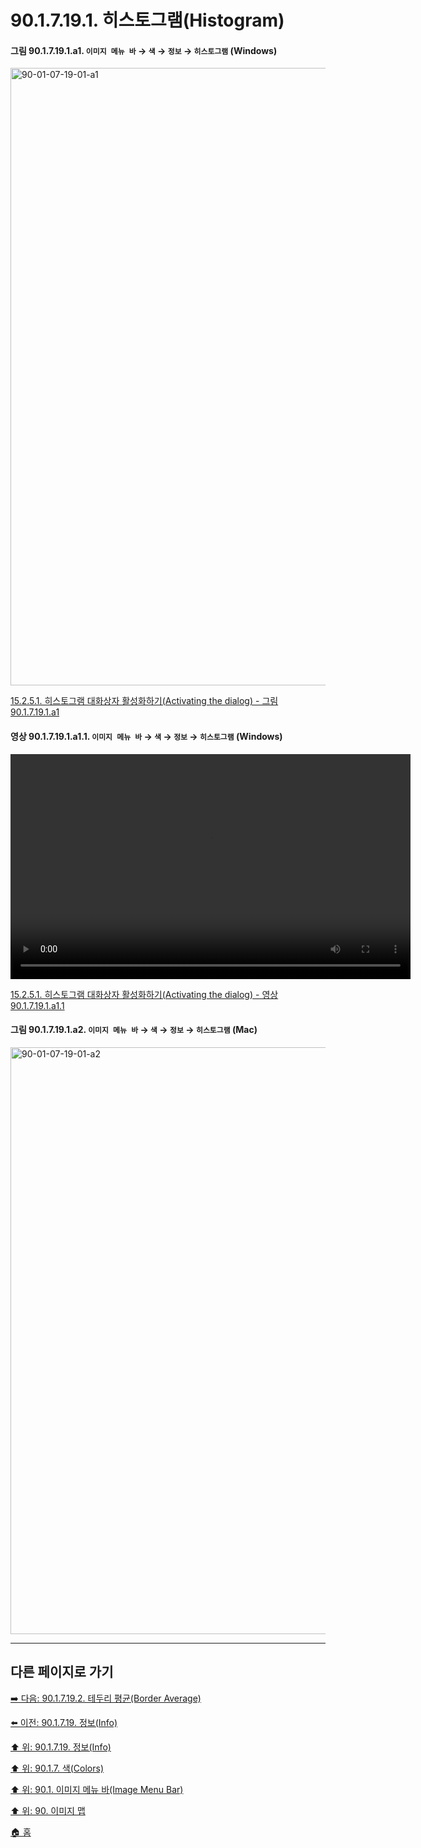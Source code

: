 # 90.1.7.19.1. 히스토그램(Histogram)

<a id="90-01-07-19-01-a1"></a>

#### 그림 90.1.7.19.1.a1. `이미지 메뉴 바` → `색` → `정보` → `히스토그램` (Windows)
<img width="980" height="988" alt="90-01-07-19-01-a1" src="https://github.com/wonder13662/gimp/assets/15767104/77c5a225-a5a7-4ea5-a478-c0ec8eed9a2e" />

[15.2.5.1. 히스토그램 대화상자 활성화하기(Activating the dialog) - 그림 90.1.7.19.1.a1](./15-02-05-01-activating_the_dialog.md#90-01-07-19-01-a1)

<a id="90-01-07-19-01-a1-01"></a>

#### 영상 90.1.7.19.1.a1.1. `이미지 메뉴 바` → `색` → `정보` → `히스토그램` (Windows)
<video controls="controls" width="640" height="360" src="https://github.com/wonder13662/gimp/assets/15767104/db343702-7f8f-4517-9f70-fa4c5b5c4738"></video>

[15.2.5.1. 히스토그램 대화상자 활성화하기(Activating the dialog) - 영상 90.1.7.19.1.a1.1](./15-02-05-01-activating_the_dialog.md#90-01-07-19-01-a1-01)

<a id="90-01-07-19-01-a2"></a>

#### 그림 90.1.7.19.1.a2. `이미지 메뉴 바` → `색` → `정보` → `히스토그램` (Mac)
<img width="980" height="939" alt="90-01-07-19-01-a2" src="https://github.com/wonder13662/gimp/assets/15767104/8a3ded4c-520e-4a11-889c-57d390086b2a" />

***

## 다른 페이지로 가기

[➡️ 다음: 90.1.7.19.2. 테두리 평균(Border Average)](./90-01-07-19-02-border_average.md)

[⬅️ 이전: 90.1.7.19. 정보(Info)](./90-01-07-19-00-info.md)

[⬆️ 위: 90.1.7.19. 정보(Info)](./90-01-07-19-00-info.md)

[⬆️ 위: 90.1.7. 색(Colors)](./90-01-07-00-colors.md)

[⬆️ 위: 90.1. 이미지 메뉴 바(Image Menu Bar)](./90-01-00-image-menu-bar.md)

[⬆️ 위: 90. 이미지 맵](./90-00-image-map.md)

[🏠 홈](./00-home.md)